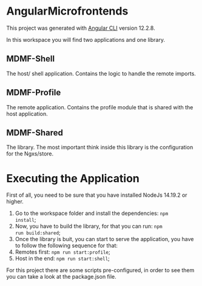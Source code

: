 # AngularMicrofrontends

This project was generated with [Angular CLI](https://github.com/angular/angular-cli) version 12.2.8.

In this workspace you will find two applications and one library.

## MDMF-Shell

The host/ shell application. Contains the logic to handle the remote imports.

## MDMF-Profile

The remote application. Contains the profile module that is shared with the host application.

## MDMF-Shared

The library. The most important think inside this library is the configuration for the Ngxs/store.


# Executing the Application

First of all, you need to be sure that you have installed NodeJs 14.19.2 or higher.

1. Go to the workspace folder and install the dependencies: <code>npm install</code>;
2. Now, you have to build the library, for that you can run: <code>npm run build:shared</code>;
3. Once the library is buit, you can start to serve the application, you have to follow the following sequence for that:
  1. Remotes first: <code>npm run start:profile</code>;
  2. Host in the end: <code>npm run start:shell</code>;
  
For this project there are some scripts pre-configured, in order to see them you can take a look at the package.json file.

